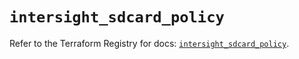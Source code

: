 # `intersight_sdcard_policy`

Refer to the Terraform Registry for docs: [`intersight_sdcard_policy`](https://registry.terraform.io/providers/ciscodevnet/intersight/1.0.71/docs/resources/sdcard_policy).
